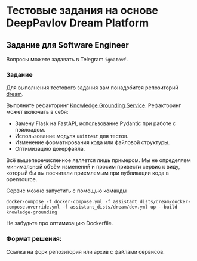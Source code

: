 #  Тестовые задания на основе DeepPavlov Dream Platform

## Задание для Software Engineer 

Вопросы можете задавать в Telegram `ignatovf`.

### Задание

Для выполнения тестового задания вам понадобится репозиторий [dream](https://github.com/deeppavlov/dream). 

Выполните рефакторинг [Knowledge Grounding Service](https://github.com/deeppavlov/dream/tree/dev/services/knowledge_grounding). Рефакторинг может включать в себя:

- Замену Flask на FastAPI, использование Pydantic при работе с пэйлоадом.
- Использование модуля `unittest` для тестов.
- Изменение форматирования кода или файловой структуры.
- Оптимизацию докерфайла.

Всё вышеперечисленное является лишь примером. Мы не определяем минимальный объём изменений и просим привести сервис к виду, который бы вы посчитали приемлемым при публикации кода в opensource.

Сервис можно запустить с помощью команды

```commandline
docker-compose -f docker-compose.yml -f assistant_dists/dream/docker-compose.override.yml -f assistant_dists/dream/dev.yml up --build knowledge-grounding
```


Не забудьте про оптимизацию Dockerfile.

### Формат решения:

Ссылка на форк репозитория или архив с файлами сервисов.
